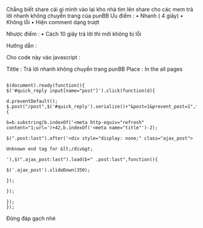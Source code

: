 Chẳng biết share cái gì mình vào lại kho nhà tìm lên share cho các mem trả lời nhanh không chuyển trang của punBB
Ưu điểm :
• Nhanh ( 4 giây)
• Không lỗi
• Hiện comment dạng trượt

Nhược điểm :
• Cách 10 giây trả lời thì mới không bị lỗi

Hướng dẫn :

Cho code này vào javascript :

Tittle : Trả lời nhanh không chuyển trang punBB
Place : In the all pages


```

$(document).ready(function(){
$('#quick_reply input[name="post"]').click(function(d){

d.preventDefault();
$.post("/post",$('#quick_reply').serialize()+"&post=1&prevent_post=1",function(b){

b=b.substring(b.indexOf('<meta http-equiv="refresh" content="1;url=')+42,b.indexOf('<meta name="title"')-2);

$(".post:last").after('<div style="display: none;" class="ajax_post">

Unknown end tag for &lt;/div&gt;

'),$(".ajax_post:last").load(b+" .post:last",function(){

$('.ajax_post').slideDown(350);

});

});

});
});
```


Đừng đáp gạch nhé